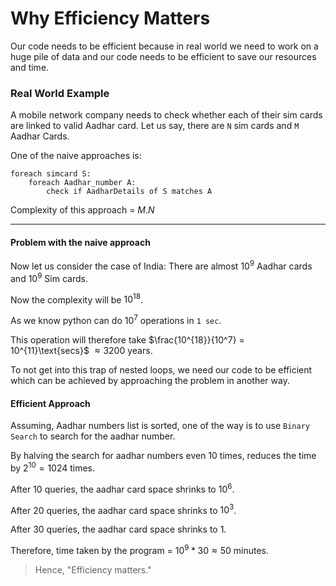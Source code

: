 # Why Efficiency Matters

Our code needs to be efficient because in real world we need to work on a huge pile of data and our code needs to be efficient to save our resources and time.

### Real World Example
A mobile network company needs to check whether each of their sim cards are linked to valid Aadhar card. Let us say, there are `N` sim cards and `M` Aadhar Cards.

One of the naive approaches is:
```linenums="1" title="Naive Approach"
foreach simcard S:
    foreach Aadhar_number A:
        check if AadharDetails of S matches A
```

Complexity of this approach = $M.N$

---
#### Problem with the naive approach
Now let us consider the case of India:
There are almost $10^9$ Aadhar cards and $10^9$ Sim cards.

Now the complexity will be $10^{18}$.

As we know python can do $10^7$ operations in `1 sec`.

This operation will therefore take $\frac{10^{18}}{10^7} = 10^{11}\text{secs}$ $\approx 3200\text{ years}$.

To not get into this trap of nested loops, we need our code to be efficient which can be achieved by approaching the problem in another way.

#### Efficient Approach

Assuming, Aadhar numbers list is sorted, one of the way is to use `Binary Search` to search for the aadhar number.

By halving the search for aadhar numbers even 10 times, reduces the time by $2^{10} = 1024$ times. 

After 10 queries, the aadhar card space shrinks to $10^6$.

After 20 queries, the aadhar card space shrinks to $10^3$.

After 30 queries, the aadhar card space shrinks to $1$.

Therefore, time taken by the program = $10^9 * 30 \approx 50 \text{ minutes}$.

> Hence, "Efficiency matters."